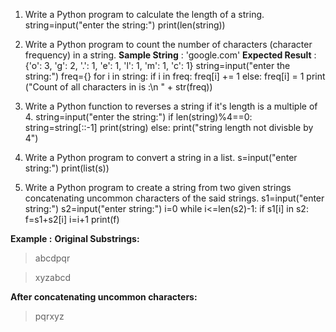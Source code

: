 1. Write a Python program to calculate the length of a string.
string=input("enter the string:")
print(len(string))

2. Write a Python program to count the number of characters (character frequency) in a string.
**Sample String** : 'google.com'
**Expected Result** : {'o': 3, 'g': 2, '.': 1, 'e': 1, 'l': 1, 'm': 1, 'c': 1}
string=input("enter the string:")
freq={}
for i in string: 
    if i in freq: 
        freq[i] += 1
    else: 
        freq[i] = 1
print ("Count of all characters in is :\n "
                                        +  str(freq))

3. Write a Python function to reverses a string if it's length is a multiple of 4.
string=input("enter the string:") 
if len(string)%4==0:
    string=string[::-1]
    print(string)
else:
    print("string length not divisble by 4")
    
    
4. Write a Python program to convert a string in a list.
s=input("enter string:")
print(list(s))

5. Write a Python program to create a string from two given strings concatenating uncommon characters of the said strings.
s1=input("enter string:")
s2=input("enter string:")
i=0
while i<=len(s2)-1:
    if s1[i] in s2:
        f=s1+s2[i]
    i=i+1
print(f)


**Example :**
**Original Substrings:**
>abcdpqr

>xyzabcd

**After concatenating uncommon characters:**
>pqrxyz
